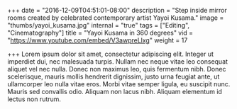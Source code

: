 +++
date = "2016-12-09T04:51:01-08:00"
description = "Step inside mirror rooms created by celebrated contemporary artist Yayoi Kusama."
image = "thumbs/yayoi_kusama.jpg"
internal = "true"
tags = ["Editing", "Cinematography"]
title = "Yayoi Kusama in 360 degrees"
vid = "https://www.youtube.com/embed/V3awpreLlxg"
weight = 17

+++
Lorem ipsum dolor sit amet, consectetur adipiscing elit. Integer ut imperdiet dui, nec malesuada turpis. Nullam nec neque vitae leo consequat aliquet vel nec nulla. Donec non maximus leo, quis fermentum nibh. Donec scelerisque, mauris mollis hendrerit dignissim, justo urna feugiat ante, ut ullamcorper leo nulla vitae eros. Morbi vitae semper ligula, eu suscipit nunc. Mauris sed convallis odio. Aliquam non lacus nibh. Aliquam elementum id lectus non rutrum.
